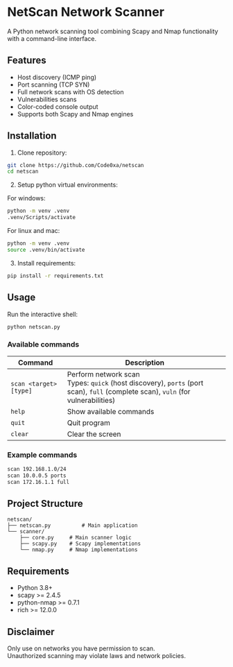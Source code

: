 # NetScan Network Scanner

A Python network scanning tool combining Scapy and Nmap functionality with a command-line interface.

## Features
- Host discovery (ICMP ping)
- Port scanning (TCP SYN)
- Full network scans with OS detection
- Vulnerabilities scans
- Color-coded console output
- Supports both Scapy and Nmap engines

## Installation

1. Clone repository:
```bash
git clone https://github.com/Code0xa/netscan
cd netscan
```

2. Setup python virtual environments:

For windows:
```cmd
python -m venv .venv
.venv/Scripts/activate
```

For linux and mac:
```bash
python -m venv .venv
source .venv/bin/activate
```

3. Install requirements:
```bash
pip install -r requirements.txt
```

## Usage
Run the interactive shell:
```bash
python netscan.py
```

### Available commands
| Command | Description |
|---------|-------------|
| `scan <target> [type]` | Perform network scan<br>Types: `quick` (host discovery), `ports` (port scan), `full` (complete scan), `vuln` (for vulnerabilities)
| `help` | Show available commands |
| `quit` | Quit program |
| `clear`| Clear the screen |

### Example commands
```bash
scan 192.168.1.0/24
scan 10.0.0.5 ports
scan 172.16.1.1 full
```

## Project Structure
```
netscan/
├── netscan.py          # Main application
└── scanner/
    ├── core.py     # Main scanner logic
    ├── scapy.py    # Scapy implementations
    └── nmap.py     # Nmap implementations
```

## Requirements
- Python 3.8+
- scapy >= 2.4.5
- python-nmap >= 0.7.1
- rich >= 12.0.0

## Disclaimer
Only use on networks you have permission to scan.  
Unauthorized scanning may violate laws and network policies.
